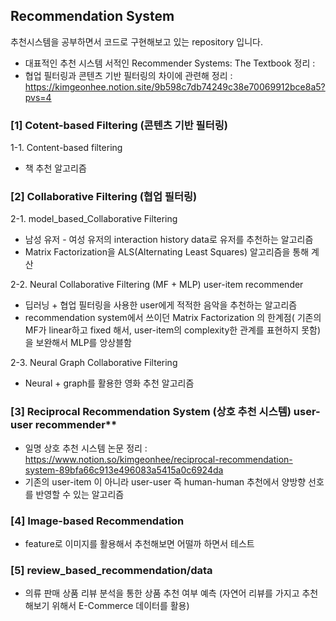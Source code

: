 ## Recommendation System 
추천시스템을 공부하면서 코드로 구현해보고 있는 repository 입니다.

- 대표적인 추천 시스템 서적인 Recommender Systems: The Textbook 정리 : 
- 협업 필터링과 콘텐츠 기반 필터링의 차이에 관련해 정리 : https://kimgeonhee.notion.site/9b598c7db74249c38e70069912bce8a5?pvs=4


### [1] Cotent-based Filtering (콘텐츠 기반 필터링)
1-1. Content-based filtering
- 책 추천 알고리즘

### [2] Collaborative Filtering (협업 필터링) 

2-1. model_based_Collaborative Filtering 
- 남성 유저 - 여성 유저의 interaction history data로 유저를 추천하는 알고리즘
- Matrix Factorization을 ALS(Alternating Least Squares) 알고리즘을 통해 계산

2-2. Neural Collaborative Filtering (MF + MLP) user-item recommender 
- 딥러닝 + 협업 필터링을 사용한 user에게 적적한 음악을 추천하는 알고리즘
- recommendation system에서 쓰이던 Matrix Factorization 의 한계점( 기존의 MF가 linear하고 fixed 해서, user-item의 complexity한 관계를 표현하지 못함)을 보완해서 MLP를 앙상블함

2-3. Neural Graph Collaborative Filtering
- Neural + graph를 활용한 영화 추천 알고리즘

### [3] Reciprocal Recommendation System (상호 추천 시스템) user-user recommender**
- 일명 상호 추천 시스템 논문 정리 : https://www.notion.so/kimgeonhee/reciprocal-recommendation-system-89bfa66c913e496083a5415a0c6924da
- 기존의 user-item 이 아니라 user-user 즉 human-human 추천에서 양방향 선호를 반영할 수 있는 알고리즘

### [4] Image-based Recommendation
 - feature로 이미지를 활용해서 추천해보면 어떨까 하면서 테스트 

### [5] review_based_recommendation/data
 - 의류 판매 상품 리뷰 분석을 통한 상품 추천 여부 예측 (자연어 리뷰를 가지고 추천해보기 위해서 E-Commerce 데이터를 활용)
